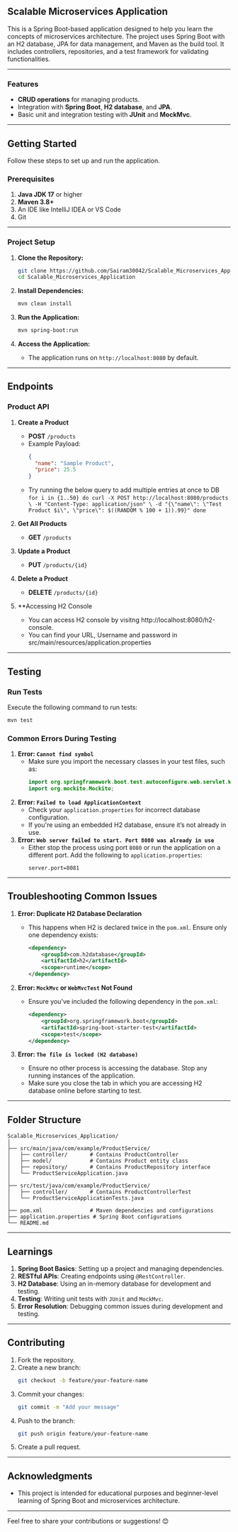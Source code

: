 
## **Scalable Microservices Application**

This is a Spring Boot-based application designed to help you learn the concepts of microservices architecture. The project uses Spring Boot with an H2 database, JPA for data management, and Maven as the build tool. It includes controllers, repositories, and a test framework for validating functionalities.

---

### **Features**
- **CRUD operations** for managing products.
- Integration with **Spring Boot**, **H2 database**, and **JPA**.
- Basic unit and integration testing with **JUnit** and **MockMvc**.

---

## **Getting Started**

Follow these steps to set up and run the application.

### **Prerequisites**
1. **Java JDK 17** or higher
2. **Maven 3.8+**
3. An IDE like IntelliJ IDEA or VS Code
4. Git

---

### **Project Setup**
1. **Clone the Repository:**
   ```bash
   git clone https://github.com/Sairam30042/Scalable_Microservices_Application.git
   cd Scalable_Microservices_Application
   ```

2. **Install Dependencies:**
   ```bash
   mvn clean install
   ```

3. **Run the Application:**
   ```bash
   mvn spring-boot:run
   ```

4. **Access the Application:**
   - The application runs on `http://localhost:8080` by default.

---

## **Endpoints**
### **Product API**
1. **Create a Product**
   - **POST** `/products`
   - Example Payload:
     ```json
     {
       "name": "Sample Product",
       "price": 25.5
     }
     ```
    - Try running the below query to add multiple entries at once to DB
      `` for i in {1..50}
do
  curl -X POST http://localhost:8080/products \
  -H "Content-Type: application/json" \
  -d "{\"name\": \"Test Product $i\", \"price\": $((RANDOM % 100 + 1)).99}"
done
``

2. **Get All Products**
   - **GET** `/products`

3. **Update a Product**
   - **PUT** `/products/{id}`

4. **Delete a Product**
   - **DELETE** `/products/{id}`

5. **Accessing H2 Console
   - You can access H2 console by visitng http://localhost:8080/h2-console.
   - You can find your URL, Username and password in src/main/resources/application.properties


---

## **Testing**
### **Run Tests**
Execute the following command to run tests:
```bash
mvn test
```

### **Common Errors During Testing**
1. **Error: `Cannot find symbol`**
   - Make sure you import the necessary classes in your test files, such as:
     ```java
     import org.springframework.boot.test.autoconfigure.web.servlet.WebMvcTest;
     import org.mockito.Mockito;
     ```
2. **Error: `Failed to load ApplicationContext`**
   - Check your `application.properties` for incorrect database configuration.
   - If you're using an embedded H2 database, ensure it’s not already in use.
3. **Error: `Web server failed to start. Port 8080 was already in use`**
   - Either stop the process using port `8080` or run the application on a different port. Add the following to `application.properties`:
     ```properties
     server.port=8081
     ```

---

## **Troubleshooting Common Issues**

1. **Error: Duplicate H2 Database Declaration**
   - This happens when H2 is declared twice in the `pom.xml`. Ensure only one dependency exists:
     ```xml
     <dependency>
         <groupId>com.h2database</groupId>
         <artifactId>h2</artifactId>
         <scope>runtime</scope>
     </dependency>
     ```

2. **Error: `MockMvc` or `WebMvcTest` Not Found**
   - Ensure you’ve included the following dependency in the `pom.xml`:
     ```xml
     <dependency>
         <groupId>org.springframework.boot</groupId>
         <artifactId>spring-boot-starter-test</artifactId>
         <scope>test</scope>
     </dependency>
     ```


3. **Error: `The file is locked (H2 database)`**
   - Ensure no other process is accessing the database. Stop any running instances of the application.
   - Make sure you close the tab in which you are accessing H2 database online before starting to test.
     

---

## **Folder Structure**
```
Scalable_Microservices_Application/
│
├── src/main/java/com/example/ProductService/
│   ├── controller/       # Contains ProductController
│   ├── model/            # Contains Product entity class
│   ├── repository/       # Contains ProductRepository interface
│   └── ProductServiceApplication.java
│
├── src/test/java/com/example/ProductService/
│   ├── controller/       # Contains ProductControllerTest
│   └── ProductServiceApplicationTests.java
│
├── pom.xml               # Maven dependencies and configurations
├── application.properties # Spring Boot configurations
└── README.md
```

---

## **Learnings**
1. **Spring Boot Basics**: Setting up a project and managing dependencies.
2. **RESTful APIs**: Creating endpoints using `@RestController`.
3. **H2 Database**: Using an in-memory database for development and testing.
4. **Testing**: Writing unit tests with `JUnit` and `MockMvc`.
5. **Error Resolution**: Debugging common issues during development and testing.

---

## **Contributing**
1. Fork the repository.
2. Create a new branch:
   ```bash
   git checkout -b feature/your-feature-name
   ```
3. Commit your changes:
   ```bash
   git commit -m "Add your message"
   ```
4. Push to the branch:
   ```bash
   git push origin feature/your-feature-name
   ```
5. Create a pull request.

---

## **Acknowledgments**
- This project is intended for educational purposes and beginner-level learning of Spring Boot and microservices architecture.

---

Feel free to share your contributions or suggestions! 😊
